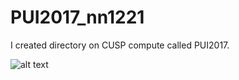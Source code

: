 # PUI2017_nn1221

I created directory on CUSP compute called PUI2017.

![alt text](https://github.com/ninanrh/PUI2017_nn1221/blob/master/Screen%20Shot%202017-09-17%20at%2010.46.53%20PM.png)

